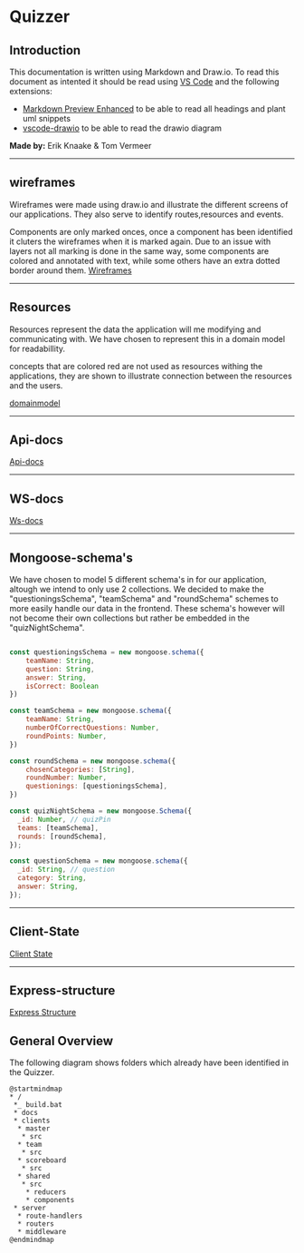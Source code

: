# Quizzer

## Introduction

This documentation is written using Markdown and Draw.io.
To read this document as intented it should be read using [VS Code](https://code.visualstudio.com/) and the following extensions:

- [Markdown Preview Enhanced](https://shd101wyy.github.io/markdown-preview-enhanced/#/) to be able to read all headings and plant uml snippets
- [vscode-drawio](https://marketplace.visualstudio.com/items?itemName=eightHundreds.vscode-drawio) to be able to read the drawio diagram

**Made by:** Erik Knaake & Tom Vermeer
___

## wireframes

Wireframes were made using draw.io and illustrate the different screens of our applications.
They also serve to identify routes,resources and events.

Components are only marked onces, once a component has been identified it cluters the wireframes when it is marked again. Due to an issue with layers not all marking is done in the same way, some components are colored and annotated with text, while some others have an extra dotted border around them.
[Wireframes](wireframes.drawio)
___

## Resources

Resources represent the data the application will me modifying and communicating with.
We have chosen to represent this in a domain model for readabillity.

concepts that are colored red are not used as resources withing the applications, they are shown to illustrate connection between the resources and the users.

[domainmodel](domain-model.drawio)
___

## Api-docs

[Api-docs](apiDocs.md)
___

## WS-docs

[Ws-docs](WSdocs.md)
___

## Mongoose-schema's

We have chosen to model 5 different schema's in for our application, altough we intend to only use 2 collections.
We decided to make the "questioningsSchema", "teamSchema" and "roundSchema" schemes to more easily handle our data in the frontend. These schema's however will not become their own collections but rather be embedded in the "quizNightSchema".

```js

const questioningsSchema = new mongoose.schema({
    teamName: String,
    question: String,
    answer: String,
    isCorrect: Boolean
})

const teamSchema = new mongoose.schema({
    teamName: String,
    numberOfCorrectQuestions: Number,
    roundPoints: Number,
})

const roundSchema = new mongoose.schema({
    chosenCategories: [String],  
    roundNumber: Number,
    questionings: [questioningsSchema],
})

const quizNightSchema = new mongoose.Schema({
  _id: Number, // quizPin
  teams: [teamSchema],
  rounds: [roundSchema],
});

const questionSchema = new mongoose.schema({
  _id: String, // question
  category: String,
  answer: String,
});

```

___

## Client-State

[Client State](clientState.md)
___

## Express-structure

[Express Structure](expressStructure.md)

## General Overview

The following diagram shows folders which already have been identified in the Quizzer.

```puml
@startmindmap
* /
 *_ build.bat
 * docs
 * clients
  * master
   * src
  * team
   * src
  * scoreboard
   * src
  * shared
   * src
    * reducers
    * components
 * server
  * route-handlers
  * routers
  * middleware
@endmindmap
```
